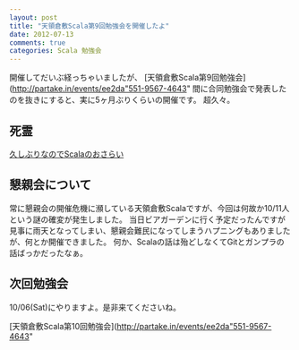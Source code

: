 ```yaml
---
layout: post
title: "天領倉敷Scala第9回勉強会を開催したよ"
date: 2012-07-13
comments: true
categories: Scala 勉強会
---
```


開催してだいぶ経っちゃいましたが、 [天領倉敷Scala第9回勉強会](http://partake.in/events/ee2da"551-9567-4643"
間に合同勉強会で発表したのを抜きにすると、実に5ヶ月ぶりくらいの開催です。
超久々。

## 死霊

[久しぶりなのでScalaのおさらい](http://shizone.github.com/slides/tkscala_09/#0)

## 懇親会について

常に懇親会の開催危機に瀕している天領倉敷Scalaですが、今回は何故か10/11人という謎の確変が発生しました。
当日ビアガーデンに行く予定だったんですが見事に雨天となってしまい、懇親会難民になってしまうハプニングもありましたが、何とか開催できました。
何か、Scalaの話は殆どしなくてGitとガンプラの話ばっかだったなぁ。

## 次回勉強会

10/06(Sat)にやりますよ。是非来てくださいね。

[天領倉敷Scala第10回勉強会](http://partake.in/events/ee2da"551-9567-4643"
